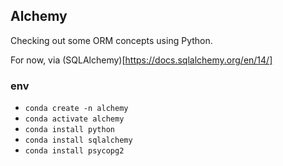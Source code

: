 ## Alchemy

Checking out some ORM concepts using Python. 

For now, via (SQLAlchemy)[https://docs.sqlalchemy.org/en/14/]

### env

- `conda create -n alchemy`
- `conda activate alchemy`
- `conda install python`
- `conda install sqlalchemy`
- `conda install psycopg2`
